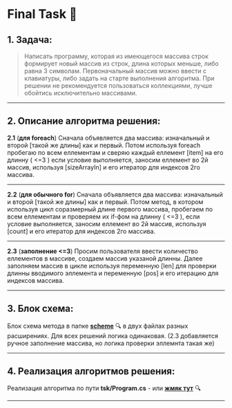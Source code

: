 # Final Task :hammer:

## **1. Задача:** 
> Написать программу, которая из имеющегося массива строк формирует новый массив из строк, длина которых меньше, либо равна 3 символам. Первоначальный массив можно ввести с клавиатуры, либо задать на старте выполнения алгоритма. При решении не рекомендуется пользоваться коллекциями, лучше обойтись исключительно массивами.
***
## **2. Описание алгоритма решения:**
**2.1** (**для foreach**)
Сначала объявляется два массива: изначальный и второй [такой же длины] как и первый. Потом используя foreach пробегаю по всем еллементам и сверяю каждый еллемент [item] на его длинну ( <=3 ) если условие выполняется, заносим еллемент во 2й массив, используя [sizeArrayIn] и его итератор для индексов 2го массива.

***
**2.2** (**для обычного for**) 
Сначала объявляется два массива: изначальный и второй [такой же длины] как и первый. Потом метод, в котором используя цикл соразмерный длине первого массива, пробегаем по всем еллементам и проверяем их if-фом на длинну ( <=3 ), если условие выполняется, заносим еллемент во 2й массив, используя [count] и его итератор для индексов 2го массива. 
***
**2.3** (**заполнение <=3**) 
Просим пользователя ввести количество еллементов в массиве, создаем массив указаной длинны. Далее заполняем массив в цикле используя переменную [len] для проверки длинны вводимого эллемента и переменную [pos] и его итерацию для индексов массива.
***

## **3. Блок схема:**
Блок схема метода в папке [**sсheme**](https://github.com/YouJhin-Exception/Final_tsk/tree/main/scheme) :mag: в двух файлах разных расширениях. Для всех решений логика одинаковая. (2.3 добавляется ручное заполнение массива, но логика проверки эллемнта такая же)
***

## **4. Реализация алгоритмов решения:**
Реализация алгоритма по пути **tsk/Program.cs** - или [**жмяк тут**](https://github.com/YouJhin-Exception/Final_tsk/blob/main/tsk/Program.cs) :mag: 
***

